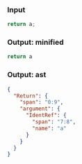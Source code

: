### Input
```js parse:stmt
return a;
```

### Output: minified
```js
return a
```

### Output: ast
```json
{
  "Return": {
    "span": "0:9",
    "argument": {
      "IdentRef": {
        "span": "7:8",
        "name": "a"
      }
    }
  }
}
```
